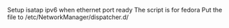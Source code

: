 Setup isatap ipv6 when ethernet port ready
The script is for fedora 
Put the file to /etc/NetworkManager/dispatcher.d/
